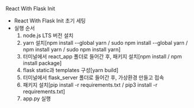 React With Flask Init
  - React With Flask Init 초기 세팅
  - 실행 순서
    1. node.js LTS 버전 설치
    2. yarn 설치[npm install --global yarn / sudo npm install --global yarn / npm install yarn / sudo npm install yarn]
    2. 터미널에서 react_app 폴더로 들어간 후, 패키지 설치[npm install / npm install package]
    4. flask static과 templates 구성[yarn build]
    5. 터미널에서 flask_server 폴더로 들어간 후, 가상환경 만들고 접속 
    5. 패키지 설치[pip install -r requirements.txt / pip3 install -r requirements.txt]
    5. app.py 실행
 